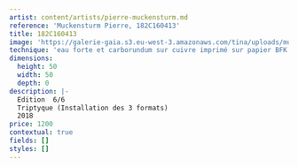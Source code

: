 ```yaml
---
artist: content/artists/pierre-muckensturm.md
reference: 'Muckensturm Pierre, 182C160413'
title: 182C160413
image: 'https://galerie-gaia.s3.eu-west-3.amazonaws.com/tina/uploads/muckensturm-pierre/galeriegaia_Muckensturm_184c06051-50X50.jpg'
technique: 'eau forte et carborundum sur cuivre imprimé sur papier BFK Rives '
dimensions:
  height: 50
  width: 50
  depth: 0
description: |-
  Edition  6/6   
  Triptyque (Installation des 3 formats)  
  2018
price: 1200
contextual: true
fields: []
styles: []
---
```



